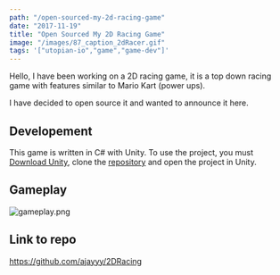 ```yaml
---
path: "/open-sourced-my-2d-racing-game"
date: "2017-11-19"
title: "Open Sourced My 2D Racing Game"
image: "/images/87_caption_2dRacer.gif"
tags: '["utopian-io","game","game-dev"]'
---
```


Hello, I have been working on a 2D racing game, it is a top down racing game with features similar to Mario Kart (power ups).

I have decided to open source it and wanted to announce it here.

## Developement

This game is written in C# with Unity. To use the project, you must [Download Unity](https://unity3d.com/get-unity/download), clone the [repository](https://github.com/ajayyy/2DRacing) and open the project in Unity.

## Gameplay
![gameplay.png](/images/2dRacer.gif)

## Link to repo
https://github.com/ajayyy/2DRacing

